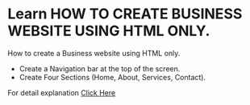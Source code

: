 # Learn HOW TO CREATE BUSINESS WEBSITE USING HTML ONLY.
<p>How to create a Business website using HTML only.</p>
<ul>
<li>Create a Navigation bar at the top of the screen.</li>
<li>Create Four Sections (Home, About, Services, Contact).</li>
</ul>

<p>For detail explanation <a href="https://projects.sparkifysolutions.com/business-website-with-html/">Click Here</a></p>